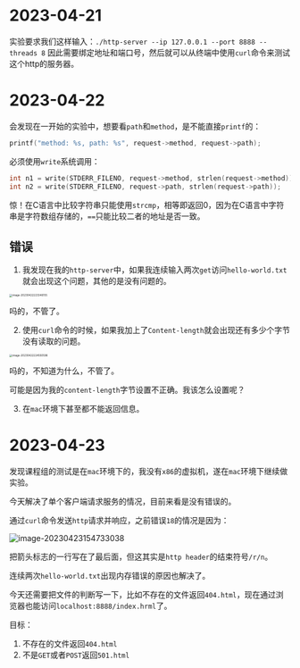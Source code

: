 # 2023-04-21

实验要求我们这样输入：`./http-server --ip 127.0.0.1 --port 8888 --threads 8`
因此需要绑定地址和端口号，然后就可以从终端中使用`curl`命令来测试这个http的服务器。

# 2023-04-22

会发现在一开始的实验中，想要看`path`和`method`，是不能直接`printf`的：

```c
printf("method: %s, path: %s", request->method, request->path);
```

必须使用`write`系统调用：

```c
int n1 = write(STDERR_FILENO, request->method, strlen(request->method));
int n2 = write(STDERR_FILENO, request->path, strlen(request->path));
```

惊！在C语言中比较字符串只能使用`strcmp`，相等即返回0，因为在C语言中字符串是字符数组存储的，`==`只能比较二者的地址是否一致。

## 错误

1. 我发现在我的`http-server`中，如果我连续输入两次`get`访问`hello-world.txt`就会出现这个问题，其他的是没有问题的。

<img src="https://image-save-1309598795.cos.ap-nanjing.myqcloud.com/typora/image-20230422223346155.png" alt="image-20230422223346155" style="zoom:33%;" />

吗的，不管了。

2. 使用`curl`命令的时候，如果我加上了`Content-length`就会出现还有多少个字节没有读取的问题。

<img src="https://image-save-1309598795.cos.ap-nanjing.myqcloud.com/typora/image-20230422224550596.png" alt="image-20230422224550596" style="zoom:33%;" />

吗的，不知道为什么，不管了。

可能是因为我的`content-length`字节设置不正确。我该怎么设置呢？

3. 在`mac`环境下甚至都不能返回信息。

# 2023-04-23

发现课程组的测试是在`mac`环境下的，我没有`x86`的虚拟机，遂在`mac`环境下继续做实验。

今天解决了单个客户端请求服务的情况，目前来看是没有错误的。

通过`curl`命令发送`http`请求并响应，之前错误`18`的情况是因为：

![image-20230423154733038](https://image-save-1309598795.cos.ap-nanjing.myqcloud.com/typora/image-20230423154733038.png)

把箭头标志的一行写在了最后面，但这其实是`http header`的结束符号`/r/n`。

连续两次`hello-world.txt`出现内存错误的原因也解决了。

今天还需要把文件的判断写一下，比如不存在的文件返回`404.html`，现在通过浏览器也能访问`localhost:8888/index.hrml`了。

目标：

1. 不存在的文件返回`404.html`
2. 不是`GET`或者`POST`返回`501.html`


